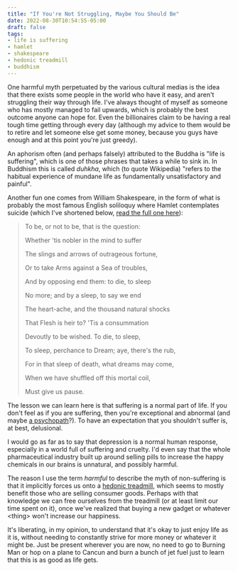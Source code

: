 ```yaml
---
title: "If You're Not Struggling, Maybe You Should Be"
date: 2022-08-30T10:54:55-05:00
draft: false
tags:
- life is suffering
- hamlet
- shakespeare
- hedonic treadmill
- buddhism
---
```


One harmful myth perpetuated by the various cultural medias is the idea that
there exists some people in the world who have it easy, and aren't struggling
their way through life. I've always thought of myself as someone who has mostly
managed to fail upwards, which is probably the best outcome anyone can hope for.
Even the billionaires claim to be having a real tough time getting through every
day (although my advice to them would be to retire and let someone else get some
money, because you guys have enough and at this point you're just greedy).

An aphorism often (and perhaps falsely) attributed to the Buddha is "life is
suffering", which is one of those phrases that takes a while to sink in. In
Buddhism this is called _duhkha_, which (to quote Wikipedia) "refers to the
habitual experience of mundane life as fundamentally unsatisfactory and
painful".

Another fun one comes from William Shakespeare, in the form of what is probably
the most famous English soliloquy where Hamlet contemplates suicide (which I've shortened below, [read the full one here](https://en.wikipedia.org/wiki/To_be,_or_not_to_be)):

> To be, or not to be, that is the question:
> 
> Whether 'tis nobler in the mind to suffer
> 
> The slings and arrows of outrageous fortune,
> 
> Or to take Arms against a Sea of troubles,
> 
> And by opposing end them: to die, to sleep
> 
> No more; and by a sleep, to say we end
> 
> The heart-ache, and the thousand natural shocks
> 
> That Flesh is heir to? 'Tis a consummation
> 
> Devoutly to be wished. To die, to sleep,
> 
> To sleep, perchance to Dream; aye, there's the rub,
> 
> For in that sleep of death, what dreams may come,
> 
> When we have shuffled off this mortal coil,
> 
> Must give us pause.

The lesson we can learn here is that suffering is a normal part of life. If you
don't feel as if you are suffering, then you're exceptional and abnormal (and
maybe [a psychopath](https://en.wikipedia.org/wiki/Psychopathy)?). To have an
expectation that you shouldn't suffer is, at best, delusional.

I would go as far as to say that depression is a normal human response,
especially in a world full of suffering and cruelty. I'd even say that the whole
pharmaceutical industry built up around selling pills to increase the happy
chemicals in our brains is unnatural, and possibly harmful.

The reason I use the term _harmful_ to describe the myth of non-suffering is
that it implicitly forces us onto a [hedonic
treadmill](https://en.wikipedia.org/wiki/Hedonic_treadmill), which seems to
mostly benefit those who are selling consumer goods. Perhaps with that knowledge
we can free ourselves from the treadmill (or at least limit our time spent on
it), once we've realized that buying a new gadget or whatever \<thing\> won't increase our
happiness.

It's liberating, in my opinion, to understand that it's okay to just enjoy life
as it is, without needing to constantly strive for more money or whatever it
might be. Just be present wherever you are now, no need to go to Burning Man or
hop on a plane to Cancun and burn a bunch of jet fuel just to learn that this is
as good as life gets.
